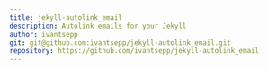 ```yaml
---
title: jekyll-autolink_email
description: Autolink emails for your Jekyll
author: ivantsepp
git: git@github.com:ivantsepp/jekyll-autolink_email.git
repository: https://github.com/ivantsepp/jekyll-autolink_email
---
```

